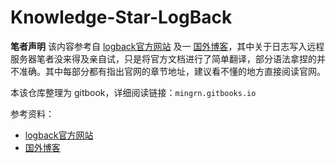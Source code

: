 # Knowledge-Star-LogBack

**笔者声明** 该内容参考自 [logback官方网站](https://logback.qos.ch/manual/index.html) 及一 [国外博客](https://springframework.guru/using-logback-spring-boot/)，其中关于日志写入远程服务器笔者没来得及亲自试，只是将官方文档进行了简单翻译，部分语法拿捏的并不准确。其中每部分都有指出官网的章节地址，建议看不懂的地方直接阅读官网。

本该仓库整理为 gitbook，详细阅读链接：`mingrn.gitbooks.io`

参考资料：

- [logback官方网站](https://logback.qos.ch/manual/index.html)
- [国外博客](https://springframework.guru/using-logback-spring-boot/) 
